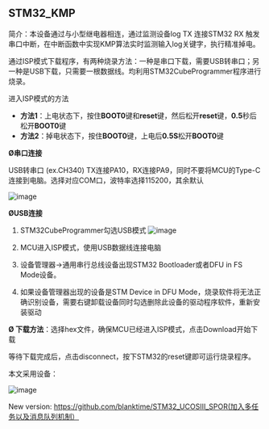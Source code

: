 ## STM32_KMP

简介：本设备通过与小型继电器相连，通过监测设备log TX 连接STM32 RX 触发串口中断，在中断函数中实现KMP算法实时监测输入log关键字，执行精准掉电。

通过ISP模式下载程序，有两种烧录方法：一种是串口下载，需要USB转串口；另一种是USB下载，只需要一根数据线。均利用STM32CubeProgrammer程序进行烧录。

进入ISP模式的方法

- **方法1**：上电状态下，按住**BOOT0**键和**reset**键，然后松开**reset**键，**0.5**秒后松开**BOOT0**键
- **方法2**：掉电状态下，按住**BOOT0**键，上电后**0.5S**松开**BOOT0**键

**Ø串口连接**

USB转串口 (ex.CH340) TX连接PA10，RX连接PA9，同时不要将MCU的Type-C连接到电脑。选择对应COM口，波特率选择115200，其余默认

![image](https://github.com/blanktime/STM32_KMP/assets/52731000/0391caac-0389-470d-8530-b8cf37ff3f3a)


**ØUSB连接**

1. STM32CubeProgrammer勾选USB模式
![image](https://github.com/blanktime/STM32_KMP/assets/52731000/e51d36fb-17d1-46ca-84bc-8d34b899c386)

2. MCU进入ISP模式，使用USB数据线连接电脑
3. 设备管理器->通用串行总线设备出现STM32 Bootloader或者DFU in FS Mode设备。
4. 如果设备管理器出现的设备是STM Device in DFU Mode，烧录软件将无法正确识别设备，需要右键卸载设备同时勾选删除此设备的驱动程序软件，重新安装驱动

**Ø 下载方法**：选择hex文件，确保MCU已经进入ISP模式，点击Download开始下载

等待下载完成后，点击disconnect，按下STM32的reset键即可运行烧录程序。

本文采用设备：

![image](https://github.com/blanktime/STM32_KMP/assets/52731000/a5c29d98-488d-47e3-939f-779a2b356194)

New version: https://github.com/blanktime/STM32_UCOSIII_SPOR(加入多任务以及消息队列机制）
